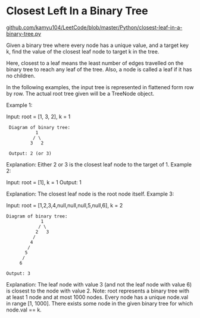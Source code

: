 # Closest Left In a Binary Tree
[github.com/kamyu104/LeetCode/blob/master/Python/closest-leaf-in-a-binary-tree.py](https://github.com/kamyu104/LeetCode/blob/master/Python/closest-leaf-in-a-binary-tree.py)
 <Summary>
 Given a binary tree where every node has a unique value, and a target key k, find the value of the closest leaf node to target k in the tree.

 Here, closest to a leaf means the least number of edges travelled on the binary tree to reach any leaf of the tree. Also, a node is called a leaf if it has no children.

 In the following examples, the input tree is represented in flattened form row by row. The actual root tree given will be a TreeNode object.

 Example 1:

 Input:
 root = [1, 3, 2], k = 1
```
 Diagram of binary tree:
           1
          / \
         3   2

 Output: 2 (or 3)
 ```

 Explanation: Either 2 or 3 is the closest leaf node to the target of 1.
 Example 2:

 Input:
 root = [1], k = 1
 Output: 1

 Explanation: The closest leaf node is the root node itself.
 Example 3:

 Input:
 root = [1,2,3,4,null,null,null,5,null,6], k = 2
 ```
 Diagram of binary tree:
              1
             / \
            2   3
           /
          4
         /
        5
       /
      6

 Output: 3
 ```
 Explanation: The leaf node with value 3 (and not the leaf node with value 6) is closest to the node with value 2.
 Note:
 root represents a binary tree with at least 1 node and at most 1000 nodes.
 Every node has a unique node.val in range [1, 1000].
 There exists some node in the given binary tree for which node.val == k.
